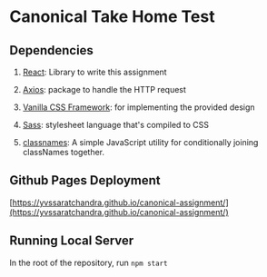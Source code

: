 # Canonical Take Home Test

## Dependencies

1. [React](https://react.dev/reference/react): Library to write this assignment

2. [Axios](https://github.com/axios/axios): package to handle the HTTP request

3. [Vanilla CSS Framework](https://vanillaframework.io): for implementing the provided design

4. [Sass](https://www.npmjs.com/package/sass): stylesheet language that's compiled to CSS

5. [classnames](https://www.npmjs.com/package/classnames): A simple JavaScript utility for conditionally joining classNames together.

## Github Pages Deployment

[https://yvssaratchandra.github.io/canonical-assignment/](https://yvssaratchandra.github.io/canonical-assignment/)

## Running Local Server

In the root of the repository, run
`npm start`
